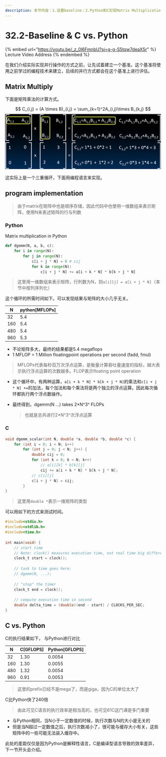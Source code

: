 ```yaml
---
description: 本节内容：1.设置baseline；2.Python和C实现Matrix Multiplication；3. C vs. Python；
---
```


# 32.2-Baseline & C vs. Python

{% embed url="https://youtu.be/_z_0l6FmnbU?si=g-g-S5tqw7deaX5r" %}
Lecture Video Address
{% endembed %}

在我们介绍实际实现并行操作的方式之前，让先试着建立一个基准。这个基准将使用之前学过的编程技术来建立，后续的并行方式都会在这个基准上进行评估。

## Matrix Multiply

下面是矩阵乘法的计算方式。

$$
C_{i,j} = (A \times B)_{i,j} = \sum_{k=1}^2A_{i,j}\times B_{k,j}
$$
![Matrix Multiply](.image/image-20240628200957285.png)

这实际上是一个三重循环，下面用编程语言来实现。

## program implementation

> 由于matrix在矩阵中也是顺序存储，因此代码中也使用一维数组来表示矩阵，使用N来表述矩阵的行与列数

### Python

Matrix multiplication in Python

```python
def dgemm(N, a, b, c):
    for i in range(N):
        for j in range(N):
            c[i + j * N] = 0 # cij
            for k in range(N):
                c[i + j * N] += a[i + k * N] * b[k + j * N]
```

> 这里用一维数组来表示矩阵，行列数为N，则`a[i][j] = a[i + j * N]`（本节中按列序列化）

这个循环的所需时间如下。可以发现结果与矩阵的大小几乎无关。

| N    | python[MFLOPs] |
| ---- | -------------- |
| 32   | 5.4            |
| 160  | 5.4            |
| 480  | 5.4            |
| 960  | 5.3            |

- 不论矩阵多大，最终的结果都是5.4 megaflops
- 1 MFLOP = 1 Million floatingpoint operations per second (fadd, fmul)

> MFLOPs代表每秒百万次浮点运算，是衡量计算吞吐量速度的指标，越大表示执行浮点运算的次数越多。FLOP表示floating point operation

- 这个循环中，有两种运算，`a[i + k * N] * b[k + j * N]`的乘法和`c[i + j * N] +=`的加法，每个加法和每个乘法将是两个独立的浮点运算。因此每次循环都执行两个浮点数操作。

- 最终得到，dgemm(N …) takes 2*N^3^ FLOPs

    > 也就是总共进行2*N^3^次浮点运算

### C

```c
void dgemm_scalar(int N, double *a, double *b, double *c) {
    for (int i = 0; i < N; i++)
        for (int j = 0; j < N; j++) {
            double cij = 0;
            for (int k = 0; k < N; k++)
                // a[i][k] * b[k][j]
                cij += a[i + k * N] * b[k + j * N];
            // c[i][j]
            c[i + j * N] = cij;
        }
}
```

> 这里用`double *`表示一维矩阵的类型

可以用如下的方式来测试时间。

```c
#include<stdio.h>
#include<stdlib.h>
#include<time.h>

int main(void) {
    // start time
    // Note: clock() measures execution time, not real time big difference in shared computer environments and with heavy system load
    clock_t start = clock();

    // task to time goes here:
    // dgemm(N, ...);

    // "stop" the timer
    clock_t end = clock();

    // compute execution time in second
    double delta_time = (double)(end - start) / CLOCKS_PER_SEC;
}
```

## C vs. Python

C的执行结果如下， 与Python进行对比

| N    | C[GFLOPS] | Python[GFLOPS] |
| ---- | --------- | -------------- |
| 32   | 1.30      | 0.0054         |
| 160  | 1.30      | 0.0055         |
| 480  | 1.32      | 0.0054         |
| 960  | 0.91      | 0.0053         |

> 这里的prefix已经不是mega了，而是giga，因为C的单位太大了

C比Python快了240倍

> 由此可见C语言的执行效率是相当高的，也可见61C这门课是多门重要

- 与Python相同，当N小于一定数值的时候，执行次数与N的大小是无关的
- 但是当N超过一定数值之后，执行次数减小了，很可能与缓存大小有关，这些矩阵中的一些可能无法装入缓存中。

此处的差距仅仅是因为Python是解释性语言，C是编译型语言导致的效率差异，下一节开头会介绍。
